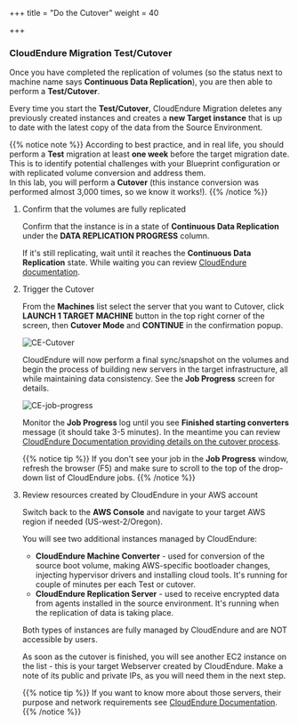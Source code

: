 +++
title = "Do the Cutover"
weight = 40

+++
### CloudEndure Migration Test/Cutover

Once you have completed the replication of volumes (so the status next to machine name says **Continuous Data Replication**), you are then able to perform a **Test/Cutover**.

Every time you start the **Test/Cutover**, CloudEndure Migration deletes any previously created instances and creates a **new Target instance** that is up to date with the latest copy of the data from the Source Environment.

{{% notice note %}}
According to best practice, and in real life, you should perform a **Test** migration at least **one week** before the target migration date. This is to identify potential challenges with your Blueprint configuration or with replicated volume conversion and address them.  
In this lab, you will perform a **Cutover** (this instance conversion was performed almost 3,000 times, so we know it works!).
{{% /notice %}}


1. Confirm that the volumes are fully replicated
   
    Confirm that the instance is in a state of **Continuous Data Replication** under the **DATA REPLICATION PROGRESS** column.

    If it's still replicating, wait until it reaches the **Continuous Data Replication** state. While waiting you can review <a href="https://docs.cloudendure.com/" target="_blank" rel="noopener noreferrer">CloudEndure documentation</a>.

2. Trigger the Cutover
   
    From the **Machines** list select the server that you want to Cutover, click **LAUNCH 1 TARGET MACHINE** button in the top right corner of the screen, then **Cutover Mode** and **CONTINUE** in the confirmation popup.

    ![CE-Cutover](/ce/CE-Cutover.png)

    CloudEndure will now perform a final sync/snapshot on the volumes and begin the process of building new servers in the target infrastructure, all while maintaining data consistency. See the **Job Progress** screen for details.


    ![CE-job-progress](/ce/CE-job-progress.png)

    Monitor the **Job Progress** log until you see **Finished starting converters** message (it should take 3-5 minutes). In the meantime you can review <a href="https://docs.cloudendure.com/#Configuring_and_Running_Migration/Performing_a_Migration_Cutover/Performing_a_Migration_Cutover.htm" target="_blank" rel="noopener noreferrer">CloudEndure Documentation providing details on the cutover process</a>.

    {{% notice tip %}}
If you don't see your job in the **Job Progress** window, refresh the browser (F5) and make sure to scroll to the top of the drop-down list of CloudEndure jobs.
{{% /notice %}}

1. Review resources created by CloudEndure in your AWS account
   
    Switch back to the **AWS Console** and navigate to your target AWS region if needed (US-west-2/Oregon).
   
    You will see two additional instances managed by CloudEndure:
    - **CloudEndure Machine Converter** - used for conversion of the source boot volume, making AWS-specific bootloader changes, injecting hypervisor drivers and installing cloud tools. It's running for couple of minutes per each Test or cutover.
    - **CloudEndure Replication Server** - used to receive encrypted data from agents installed in the source environment. It's running when the replication of data is taking place.

    Both types of instances are fully managed by CloudEndure and are NOT accessible by users.

    As soon as the cutover is finished, you will see another EC2 instance on the list - this is your target Webserver created by CloudEndure. Make a note of its public and private IPs, as you will need them in the next step.

    {{% notice tip %}}
If you want to know more about those servers, their purpose and network requirements see <a href="https://docs.cloudendure.com/#Preparing_Your_Environments/Network_Requirements/Network_Requirements.htm" target="_blank" rel="noopener noreferrer">CloudEndure Documentation</a>.
{{% /notice %}}

